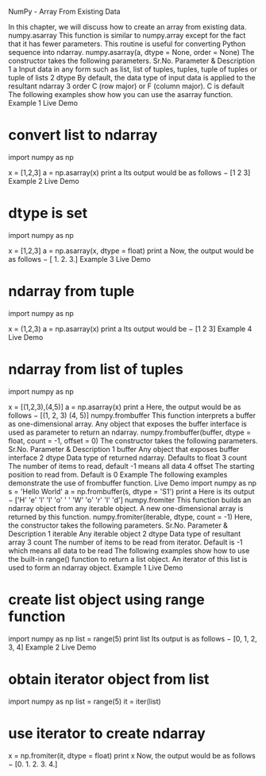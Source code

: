 
NumPy - Array From Existing Data



In this chapter, we will discuss how to create an array from existing data.
numpy.asarray
This function is similar to numpy.array except for the fact that it has fewer parameters. This routine is useful for converting Python sequence into ndarray.
numpy.asarray(a, dtype = None, order = None)
The constructor takes the following parameters.
Sr.No.
Parameter & Description
1
a
Input data in any form such as list, list of tuples, tuples, tuple of tuples or tuple of lists
2
dtype
By default, the data type of input data is applied to the resultant ndarray
3
order
C (row major) or F (column major). C is default
The following examples show how you can use the asarray function.
Example 1
 Live Demo
# convert list to ndarray 
import numpy as np 

x = [1,2,3] 
a = np.asarray(x) 
print a
Its output would be as follows −
[1  2  3] 
Example 2
 Live Demo
# dtype is set 
import numpy as np 

x = [1,2,3]
a = np.asarray(x, dtype = float) 
print a
Now, the output would be as follows −
[ 1.  2.  3.] 
Example 3
 Live Demo
# ndarray from tuple 
import numpy as np 

x = (1,2,3) 
a = np.asarray(x) 
print a
Its output would be −
[1  2  3]
Example 4
 Live Demo
# ndarray from list of tuples 
import numpy as np 

x = [(1,2,3),(4,5)] 
a = np.asarray(x) 
print a
Here, the output would be as follows −
[(1, 2, 3) (4, 5)]
numpy.frombuffer
This function interprets a buffer as one-dimensional array. Any object that exposes the buffer interface is used as parameter to return an ndarray.
numpy.frombuffer(buffer, dtype = float, count = -1, offset = 0)
The constructor takes the following parameters.
Sr.No.
Parameter & Description
1
buffer
Any object that exposes buffer interface
2
dtype
Data type of returned ndarray. Defaults to float
3
count
The number of items to read, default -1 means all data
4
offset
The starting position to read from. Default is 0
Example
The following examples demonstrate the use of frombuffer function.
 Live Demo
import numpy as np 
s = 'Hello World' 
a = np.frombuffer(s, dtype = 'S1') 
print a
Here is its output −
['H'  'e'  'l'  'l'  'o'  ' '  'W'  'o'  'r'  'l'  'd']
numpy.fromiter
This function builds an ndarray object from any iterable object. A new one-dimensional array is returned by this function.
numpy.fromiter(iterable, dtype, count = -1)
Here, the constructor takes the following parameters.
Sr.No.
Parameter & Description
1
iterable
Any iterable object
2
dtype
Data type of resultant array
3
count
The number of items to be read from iterator. Default is -1 which means all data to be read
The following examples show how to use the built-in range() function to return a list object. An iterator of this list is used to form an ndarray object.
Example 1
 Live Demo
# create list object using range function 
import numpy as np 
list = range(5) 
print list
Its output is as follows −
[0,  1,  2,  3,  4]
Example 2
 Live Demo
# obtain iterator object from list 
import numpy as np 
list = range(5) 
it = iter(list)  

# use iterator to create ndarray 
x = np.fromiter(it, dtype = float) 
print x
Now, the output would be as follows −
[0.   1.   2.   3.   4.]


